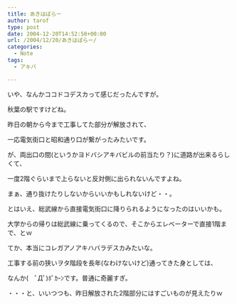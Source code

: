 ```yaml
---
title: あきはばらー
author: tarof
type: post
date: 2004-12-20T14:52:58+00:00
url: /2004/12/20/あきはばらー/
categories:
  - Note
tags:
  - アキバ

---
```

いや、なんかココドコデスカって感じだったんですが。
  
秋葉の駅ですけどね。

昨日の朝から今まで工事してた部分が解放されて、
  
一応電気街口と昭和通り口が繋がったみたいです。
  
が、両出口の間(というかヨドバシアキバビルの前当たり？)に道路が出来るらしくて、
  
一度2階ぐらいまで上らないと反対側に出られないんですよね。
  
まぁ、通り抜けたりしないからいいかもしれないけど・・。

とはいえ、総武線から直接電気街口に降りられるようになったのはいいかも。
  
大学からの帰りは総武線に乗ってくるので、そこからエレベーターで直接1階まで、とｗ

てか、本当にコレガアノアキハバラデスカみたいな。
  
工事する前の狭いヲタ階段を長年(なわけないけど)通ってきた身としては、
  
なんか(　ﾟДﾟ)ﾎﾟｶｰﾝです。普通に奇麗すぎ。

・・・と、いいつつも、昨日解放された2階部分にはすごいものが見えたりｗ